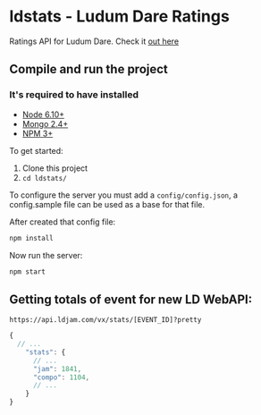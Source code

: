 # ldstats - Ludum Dare Ratings
Ratings API for Ludum Dare. Check it [out here](http://ldstats.info)

## Compile and run the project

### It's required to have installed
* [Node 6.10+](http://nodejs.org/)
* [Mongo 2.4+](https://www.mongodb.org/)
* [NPM 3+](http://npmjs.org/)

To get started:  
1. Clone this project  
2. `cd ldstats/`

To configure the server you must add a `config/config.json`, a config.sample file can be used as a base for that file.

After created that config file:

```bash
npm install
```

Now run the server:
```bash
npm start
```

## Getting totals of event for new LD WebAPI:
`https://api.ldjam.com/vx/stats/[EVENT_ID]?pretty`  
```js
{
  // ...
    "stats": {
      // ...
      "jam": 1841,
      "compo": 1104,
      // ...
    }
}
```
